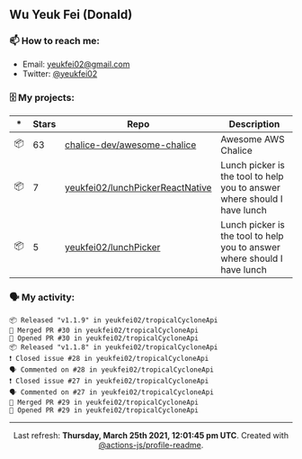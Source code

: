 ## Wu Yeuk Fei (Donald)

### 📫 How to reach me:

- Email: [yeukfei02@gmail.com](yeukfei02@gmail.com)
- Twitter: [@yeukfei02](https://twitter.com/yeukfei02)

### 🗄 My projects:

|*|Stars|Repo|Description|
|---|---|---|---|
| 📦 | 63 | [chalice-dev/awesome-chalice](https://github.com/chalice-dev/awesome-chalice) | Awesome AWS Chalice |
| 📦 | 7 | [yeukfei02/lunchPickerReactNative](https://github.com/yeukfei02/lunchPickerReactNative) | Lunch picker is the tool to help you to answer where should I have lunch |
| 📦 | 5 | [yeukfei02/lunchPicker](https://github.com/yeukfei02/lunchPicker) | Lunch picker is the tool to help you to answer where should I have lunch |

### 🗣 My activity:

```
📦 Released "v1.1.9" in yeukfei02/tropicalCycloneApi
🎉 Merged PR #30 in yeukfei02/tropicalCycloneApi
💪 Opened PR #30 in yeukfei02/tropicalCycloneApi
📦 Released "v1.1.8" in yeukfei02/tropicalCycloneApi
❗️ Closed issue #28 in yeukfei02/tropicalCycloneApi
🗣 Commented on #28 in yeukfei02/tropicalCycloneApi
❗️ Closed issue #27 in yeukfei02/tropicalCycloneApi
🗣 Commented on #27 in yeukfei02/tropicalCycloneApi
🎉 Merged PR #29 in yeukfei02/tropicalCycloneApi
💪 Opened PR #29 in yeukfei02/tropicalCycloneApi
```

<!-- <img src="https://github-readme-stats.vercel.app/api?username=yeukfei02&show_icons=true&count_private=true&theme=radical" />

<img src="https://github-readme-stats.vercel.app/api/top-langs/?username=yeukfei02&theme=radical" /> -->

---

<p align="center">Last refresh: <b>Thursday, March 25th 2021, 12:01:45 pm UTC</b>. Created with <a href=https://github.com/marketplace/actions/profile-readme>@actions-js/profile-readme</a>.</p>
